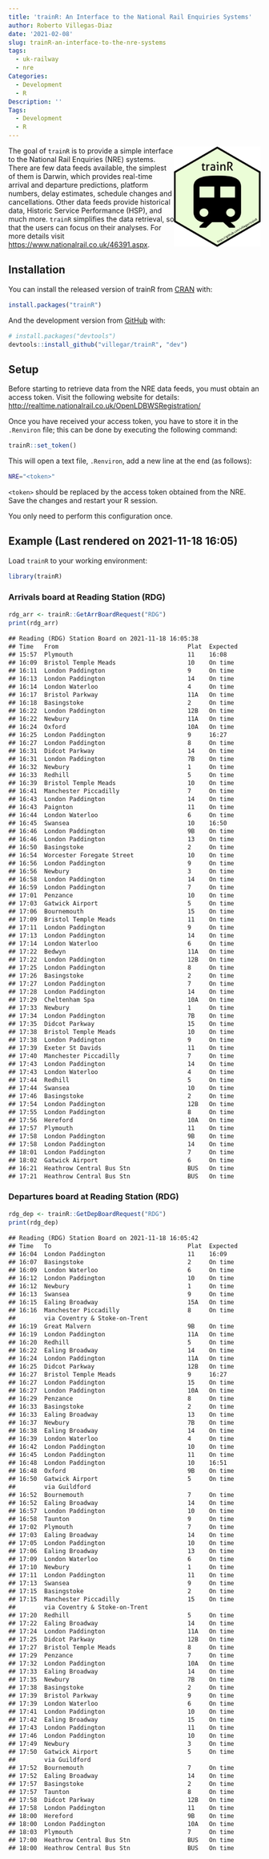 ```yaml
---
title: 'trainR: An Interface to the National Rail Enquiries Systems'
author: Roberto Villegas-Diaz
date: '2021-02-08'
slug: trainR-an-interface-to-the-nre-systems
tags:
  - uk-railway
  - nre
Categories:
  - Development
  - R
Description: ''
Tags:
  - Development
  - R
---
```


<img src="https://raw.githubusercontent.com/villegar/trainR/main/inst/images/logo.png" alt="logo" align="right" height=200px/>

The goal of `trainR` is to provide a simple interface to the 
National Rail Enquiries (NRE) systems. There are few data feeds 
available, the simplest of them is Darwin, which provides real-time 
arrival and departure predictions, platform numbers, delay estimates, 
schedule changes and cancellations. Other data feeds provide historical 
data, Historic Service Performance (HSP), and much more. `trainR` 
simplifies the data retrieval, so that the users can focus on their 
analyses. For more details visit 
https://www.nationalrail.co.uk/46391.aspx.

## Installation

You can install the released version of trainR from [CRAN](https://CRAN.R-project.org) with:

``` r
install.packages("trainR")
```

And the development version from [GitHub](https://github.com/) with:

``` r
# install.packages("devtools")
devtools::install_github("villegar/trainR", "dev")
```

## Setup
Before starting to retrieve data from the NRE data feeds, you must obtain an access token. 
Visit the following website for details: http://realtime.nationalrail.co.uk/OpenLDBWSRegistration/

Once you have received your access token, you have to store it in the `.Renviron` file; this can be 
done by executing the following command:


```r
trainR::set_token()
```

This will open a text file, `.Renviron`, add a new line at the end (as follows):

```bash
NRE="<token>"
```

`<token>` should be replaced by the access token obtained from the NRE. Save the changes and restart 
your R session.

You only need to perform this configuration once.

## Example (Last rendered on 2021-11-18 16:05)

Load `trainR` to your working environment:

```r
library(trainR)
```

### Arrivals board at Reading Station (RDG)


```r
rdg_arr <- trainR::GetArrBoardRequest("RDG")
print(rdg_arr)
```

```
## Reading (RDG) Station Board on 2021-11-18 16:05:38
## Time   From                                    Plat  Expected
## 15:57  Plymouth                                11    16:08
## 16:09  Bristol Temple Meads                    10    On time
## 16:11  London Paddington                       9     On time
## 16:13  London Paddington                       14    On time
## 16:14  London Waterloo                         4     On time
## 16:17  Bristol Parkway                         11A   On time
## 16:18  Basingstoke                             2     On time
## 16:22  London Paddington                       12B   On time
## 16:22  Newbury                                 11A   On time
## 16:24  Oxford                                  10A   On time
## 16:25  London Paddington                       9     16:27
## 16:27  London Paddington                       8     On time
## 16:31  Didcot Parkway                          14    On time
## 16:31  London Paddington                       7B    On time
## 16:32  Newbury                                 1     On time
## 16:33  Redhill                                 5     On time
## 16:39  Bristol Temple Meads                    10    On time
## 16:41  Manchester Piccadilly                   7     On time
## 16:43  London Paddington                       14    On time
## 16:43  Paignton                                11    On time
## 16:44  London Waterloo                         6     On time
## 16:45  Swansea                                 10    16:50
## 16:46  London Paddington                       9B    On time
## 16:46  London Paddington                       13    On time
## 16:50  Basingstoke                             2     On time
## 16:54  Worcester Foregate Street               10    On time
## 16:56  London Paddington                       9     On time
## 16:56  Newbury                                 3     On time
## 16:58  London Paddington                       14    On time
## 16:59  London Paddington                       7     On time
## 17:01  Penzance                                10    On time
## 17:03  Gatwick Airport                         5     On time
## 17:06  Bournemouth                             15    On time
## 17:09  Bristol Temple Meads                    11    On time
## 17:11  London Paddington                       9     On time
## 17:13  London Paddington                       14    On time
## 17:14  London Waterloo                         6     On time
## 17:22  Bedwyn                                  11A   On time
## 17:22  London Paddington                       12B   On time
## 17:25  London Paddington                       8     On time
## 17:26  Basingstoke                             2     On time
## 17:27  London Paddington                       7     On time
## 17:28  London Paddington                       14    On time
## 17:29  Cheltenham Spa                          10A   On time
## 17:33  Newbury                                 1     On time
## 17:34  London Paddington                       7B    On time
## 17:35  Didcot Parkway                          15    On time
## 17:38  Bristol Temple Meads                    10    On time
## 17:38  London Paddington                       9     On time
## 17:39  Exeter St Davids                        11    On time
## 17:40  Manchester Piccadilly                   7     On time
## 17:43  London Paddington                       14    On time
## 17:43  London Waterloo                         4     On time
## 17:44  Redhill                                 5     On time
## 17:44  Swansea                                 10    On time
## 17:46  Basingstoke                             2     On time
## 17:54  London Paddington                       12B   On time
## 17:55  London Paddington                       8     On time
## 17:56  Hereford                                10A   On time
## 17:57  Plymouth                                11    On time
## 17:58  London Paddington                       9B    On time
## 17:58  London Paddington                       14    On time
## 18:01  London Paddington                       7     On time
## 18:02  Gatwick Airport                         6     On time
## 16:21  Heathrow Central Bus Stn                BUS   On time
## 17:21  Heathrow Central Bus Stn                BUS   On time
```

### Departures board at Reading Station (RDG)


```r
rdg_dep <- trainR::GetDepBoardRequest("RDG")
print(rdg_dep)
```

```
## Reading (RDG) Station Board on 2021-11-18 16:05:42
## Time   To                                      Plat  Expected
## 16:04  London Paddington                       11    16:09
## 16:07  Basingstoke                             2     On time
## 16:09  London Waterloo                         6     On time
## 16:12  London Paddington                       10    On time
## 16:12  Newbury                                 1     On time
## 16:13  Swansea                                 9     On time
## 16:15  Ealing Broadway                         15A   On time
## 16:16  Manchester Piccadilly                   8     On time
##        via Coventry & Stoke-on-Trent           
## 16:19  Great Malvern                           9B    On time
## 16:19  London Paddington                       11A   On time
## 16:20  Redhill                                 5     On time
## 16:22  Ealing Broadway                         14    On time
## 16:24  London Paddington                       11A   On time
## 16:25  Didcot Parkway                          12B   On time
## 16:27  Bristol Temple Meads                    9     16:27
## 16:27  London Paddington                       15    On time
## 16:27  London Paddington                       10A   On time
## 16:29  Penzance                                8     On time
## 16:33  Basingstoke                             2     On time
## 16:33  Ealing Broadway                         13    On time
## 16:37  Newbury                                 7B    On time
## 16:38  Ealing Broadway                         14    On time
## 16:39  London Waterloo                         4     On time
## 16:42  London Paddington                       10    On time
## 16:45  London Paddington                       11    On time
## 16:48  London Paddington                       10    16:51
## 16:48  Oxford                                  9B    On time
## 16:50  Gatwick Airport                         5     On time
##        via Guildford                           
## 16:52  Bournemouth                             7     On time
## 16:52  Ealing Broadway                         14    On time
## 16:57  London Paddington                       10    On time
## 16:58  Taunton                                 9     On time
## 17:02  Plymouth                                7     On time
## 17:03  Ealing Broadway                         14    On time
## 17:05  London Paddington                       10    On time
## 17:06  Ealing Broadway                         13    On time
## 17:09  London Waterloo                         6     On time
## 17:10  Newbury                                 1     On time
## 17:11  London Paddington                       11    On time
## 17:13  Swansea                                 9     On time
## 17:15  Basingstoke                             2     On time
## 17:15  Manchester Piccadilly                   15    On time
##        via Coventry & Stoke-on-Trent           
## 17:20  Redhill                                 5     On time
## 17:22  Ealing Broadway                         14    On time
## 17:24  London Paddington                       11A   On time
## 17:25  Didcot Parkway                          12B   On time
## 17:27  Bristol Temple Meads                    8     On time
## 17:29  Penzance                                7     On time
## 17:32  London Paddington                       10A   On time
## 17:33  Ealing Broadway                         14    On time
## 17:35  Newbury                                 7B    On time
## 17:38  Basingstoke                             2     On time
## 17:39  Bristol Parkway                         9     On time
## 17:39  London Waterloo                         6     On time
## 17:41  London Paddington                       10    On time
## 17:42  Ealing Broadway                         15    On time
## 17:43  London Paddington                       11    On time
## 17:46  London Paddington                       10    On time
## 17:49  Newbury                                 3     On time
## 17:50  Gatwick Airport                         5     On time
##        via Guildford                           
## 17:52  Bournemouth                             7     On time
## 17:52  Ealing Broadway                         14    On time
## 17:57  Basingstoke                             2     On time
## 17:57  Taunton                                 8     On time
## 17:58  Didcot Parkway                          12B   On time
## 17:58  London Paddington                       11    On time
## 18:00  Hereford                                9B    On time
## 18:00  London Paddington                       10A   On time
## 18:03  Plymouth                                7     On time
## 17:00  Heathrow Central Bus Stn                BUS   On time
## 18:00  Heathrow Central Bus Stn                BUS   On time
```
